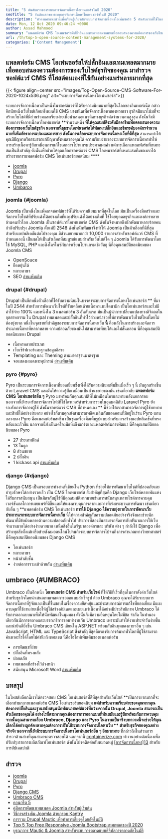 ```yaml
---
title: "5 อันดับแรกของระบบการจัดการเนื้อหาโอเพนซอร์ซในปี 2020" 
seoTitle: "5 อันดับแรกของระบบการจัดการเนื้อหาโอเพนซอร์ซในปี 2020" 
description: "ทำตามคำแนะนำนี้เพื่อเรียนรู้เกี่ยวกับระบบการจัดการเนื้อหาโอเพ่นซอร์ส 5 อันดับแรกที่ใช้ในการจัดการเนื้อหาเว็บด้วยการควบคุมและความโปร่งใสที่สมบูรณ์" 
date: Mon, 12 Oct 2020 09:46:24 +0000
author: Assad Mahmood
summary: "แพลตฟอร์ม CMS โอเพนซอร์สมีปลั๊กอินและเทมเพลตมากมายเพื่อตอบสนองความต้องการของเว็บไซต์ธุรกิจของคุณ มาสำรวจซอฟต์แวร์ CMS ที่โฮสต์ตนเองที่ใช้กันอย่างแพร่หลายมากที่สุด" 
url: /th/top-5-open-source-content-management-systems-for-2020/
categories: ['Content Management']
---
```


## แพลตฟอร์ม CMS โอเพ่นซอร์สให้ปลั๊กอินและเทมเพลตมากมายเพื่อตอบสนองความต้องการของเว็บไซต์ธุรกิจของคุณ มาสำรวจซอฟต์แวร์ CMS ที่โฮสต์ตนเองที่ใช้กันอย่างแพร่หลายมากที่สุด

{{< figure align=center src="images/Top-Open-Source-CMS-Software-For-2020-1024x536.png" alt="ระบบการจัดการเนื้อหาโอเพ่นซอร์ส">}}

ระบบการจัดการเนื้อหาเป็นหนึ่งในซอฟต์แวร์ที่ได้รับความนิยมมากที่สุดในโลกของอินเทอร์เน็ต กล่าวอีกนัยหนึ่งเว็บไซต์เกือบทั้งหมดใช้ CMS บางชนิดเพื่อจัดการเนื้อหาของพวกเขา ธุรกิจมีแนวโน้มที่จะสร้างเว็บไซต์ที่มีส่วนร่วมและเรียบง่ายเพื่อนำเสนอแนวคิดทางธุรกิจต่อจำนวนคนสูงสุด ดังนั้นจึงมีระบบการจัดการเนื้อหาโอเพ่นซอร์ส **จำนวนหนึ่ง  **ที่ให้คุณสมบัติระดับมืออาชีพเพื่อตอบสนองความต้องการของเว็บไซต์ธุรกิจ นอกจากนี้ชุมชนโอเพ่นซอร์สได้พัฒนาปลั๊กอินและธีมระดับองค์กรจำนวนมากที่เพิ่มอัตราการแปลงและการขาย ดังนั้นการเลือกระบบการจัดการเนื้อหาเว็บที่ดีที่สุด**   สามารถทำให้คุณมีปัญหาหรือสามารถแก้ปัญหาทั้งหมดของคุณได้
ความเรียบง่ายของระบบการจัดการเนื้อหาทำให้การสร้างเนื้อหารู้สึกเหมือนการแก้ไขเอกสารโปรแกรมประมวลผลคำ แต่การเลือกแพลตฟอร์มที่เหมาะสมเป็นสิ่งสำคัญ ดังนั้นเพื่อช่วยให้คุณเลือกซอฟต์แวร์ CMS โอเพนซอร์สที่เหมาะสมทีมของเราได้สร้างรายการแพลตฟอร์ม CMS โอเพ่นซอร์สยอดนิยม  **** 
  * [joomla][1]
  * [Drupal][2]
  * [Pyro][3]
  * [Django][4]
  * [Umbarco][5]

### joomla   {#joomla}
Joomla เป็นหนึ่งในแพ็คเกจซอฟต์แวร์ที่ได้รับความนิยมมากที่สุดในโลก มันเป็นเครื่องมือสร้างและจัดการเว็บไซต์ที่ปรับแต่งได้อย่างเต็มที่และปรับแต่งได้อย่างเต็มที่ ใช้โดยบุคคลธุรกิจและองค์กรหลายล้านคนทั่วโลก
Joomla เป็นซอฟต์แวร์โอเพนซอร์ส CMS ดังนั้นจึงหมายถึงนักพัฒนาหลายร้อยคนกำลังปรับปรุง Joomla ตั้งแต่ปี 2548 ดังนั้นนักพัฒนาจึงทำให้ Joomla เป็นตัวเลือกที่ดีที่สุดสำหรับแอปพลิเคชันต่อไปของคุณ มีส่วนขยายมากกว่า 10,000 รายการสำหรับซอฟต์แวร์ CMS ที่กำหนดเองนี้ เป็นผลให้เป็นตัวเลือกที่สมบูรณ์แบบสำหรับเว็บไซต์ใด ๆ Joomla ได้รับการพัฒนาโดยใช้ MySQL, PHP และซิงโครไนซ์กับการเขียนโปรแกรมเชิงวัตถุ
นี่คือคุณสมบัติยอดนิยมของ Joomla CMS
  * OpenSouce
  * ยืดหยุ่นได้
  * หลายภาษา
  * SEO
    [อ่านเพิ่มเติม][6]

### **drupal** {#drupal}
Drupal เป็นอีกหนึ่งตัวเลือกที่ได้รับความนิยมในบรรดาระบบการจัดการเนื้อหาโอเพ่นซอร์ส ** ที่มาในปี 2544 สำหรับการพัฒนาเว็บไซต์ที่ขับเคลื่อนด้วยเนื้อหาแบบไดนามิก เป็นโอเพ่นซอร์สและไม่มีค่าใช้จ่าย 100% และหนึ่งใน 3 แพลตฟอร์ม 3 อันดับแรก มันเป็นผู้นำการเปลี่ยนแปลงทางดิจิตอลในอุตสาหกรรม
ใน Drupal เทมเพลตและปลั๊กอินที่ทำไว้ล่วงหน้าช่วยให้การพัฒนาเว็บไซต์ใหม่โดยไม่ต้องยุ่งยาก หนึ่งในจุดขายที่สำคัญของระบบการจัดการเนื้อหาเว็บ **นี้**  คือพลังในการสร้างและจัดการประเภทเนื้อหาที่หลากหลาย ความปลอดภัยของมันไม่สามารถเทียบได้และไม่สั่นคลอน
นี่คือคุณสมบัติยอดนิยมของ Drupal
  * เนื้อหาหลายประเภท
  * เว็บเซิร์ฟเวอร์และฐานข้อมูลอิสระ
  * Templating และ Theming ตามมาตรฐานมาตรฐาน
  * จอแสดงผลเฉพาะอุปกรณ์
    [อ่านเพิ่มเติม][7]

### **pyro** {#pyro}
Pyro เป็นระบบการจัดการเนื้อหาที่ยอดเยี่ยมซึ่งเพิ่งได้รับความนิยมเพิ่มขึ้นเมื่อเร็ว ๆ นี้ มันถูกสร้างขึ้นด้วย Laravel CMS และมันให้ความรู้สึกเหมือนเป็นส่วนขยายของมัน เช่นเดียวกับ **แพลตฟอร์ม CMS โอเพ่นซอร์สอื่น ๆ**  Pyro มาพร้อมกับคุณสมบัติที่ไม่เหมือนใครและทรงพลังนอกกรอบ นอกจากนี้ยังรองรับการจัดการไฟล์ที่ใช้ไดรเวอร์สำหรับการรวมในอุดมคติกับ Laravel
Pyro ยังรองรับการจัดการผู้ใช้ ดังนั้นซอฟต์แวร์ CMS ที่กำหนดเอง ** นี้ช่วยให้เราสามารถจัดการผู้ใช้บทบาทและสิทธิ์ได้อย่างง่ายดาย อย่างไรก็ตามคุณยังสามารถเพลิดเพลินกับแอดออนที่มีอยู่ในร้าน Pyro
แกนกลางของ Pyro คือแพลตฟอร์มสตรีม เป็นชุดเครื่องมือเต็มรูปแบบสำหรับการสร้างแอปพลิเคชันที่ทรงพลังและเร็วขึ้น นอกจากนี้ยังเป็นเครื่องมือที่แข็งแกร่งและแพลตฟอร์มการพัฒนา
นี่คือคุณสมบัติยอดนิยมของ Pyro
  * 27 ประเภทฟิลด์
  * 13 โมดูล
  * 8 ส่วนขยาย
  * 2 ปลั๊กอิน
  * 1 kickass api
    [อ่านเพิ่มเติม][8]

### **django** {#django}
Django CMS เป็นกรอบการทำงานที่เขียนใน Python ที่ช่วยให้การพัฒนาเว็บไซต์ที่ปลอดภัยและบำรุงรักษาได้อย่างรวดเร็ว เป็น CMS โอเพนซอร์ส สิ่งสำคัญที่สุดคือ Django เว็บไซต์หลายพันแห่งได้รับการสนับสนุน เป็นมิตรกับผู้ใช้ที่มีคุณสมบัติมากมายเช่นการสนับสนุนหลายไซต์การควบคุมเวอร์ชันกลไกการเผยแพร่ที่ดีขึ้นและให้แผงควบคุมการลากและวางที่เร่งกระบวนการพัฒนา
เช่นเดียวกับอื่น ๆ **แพลตฟอร์ม CMS โอเพ่นซอร์ส  **การใช้ Django ใช้ความยุ่งยากในการพัฒนาเว็บ ประการแรกระบบการจัดการเนื้อหาเว็บ**   นี้ให้ความสำคัญกับความปลอดภัยอย่างจริงจังและช่วยนักพัฒนาที่มีข้อผิดพลาดด้านความปลอดภัยทั่วไป ประการที่สองมันสามารถจัดการกับปริมาณการใช้เว็บจำนวนมากได้อย่างง่ายดายมาก เหนือสิ่งอื่นใดรัฐบาลองค์กรและ บริษัท ต่าง ๆ กำลังใช้ Django เพื่อสร้างทุกสิ่งตั้งแต่เครือข่ายสังคมออนไลน์ไปจนถึงระบบการจัดการไปจนถึงการคำนวณทางวิทยาศาสตร์
นี่คือคุณสมบัติยอดนิยมของ Django CMS
  * โอเพ่นซอร์ส
  * หลายภาษา
  * หน้าลำดับชั้น
  * ง่ายต่อการรวมเข้าด้วยกัน
    [อ่านเพิ่มเติม][9]

## **umbraco** {#UMBRACO}
Umbraco เป็นอีกหนึ่ง **โอเพนซอร์ส CMS สำหรับเว็บไซต์**  ที่ให้วิธีที่เร็วที่สุดในการตั้งค่าเว็บไซต์สำหรับธุรกิจโดยนำเสนอเทมเพลตการออกแบบสำเร็จรูป ด้วย Umbraco คุณจะได้รับระบบการจัดการเนื้อหาที่รู้จักและเป็นที่ชื่นชอบในเรื่องความยืดหยุ่นและประสบการณ์การแก้ไขที่ยอดเยี่ยม มีแผงควบคุมที่ใช้งานง่ายเพื่อให้ผู้ใช้สร้างอัปเดตและเผยแพร่เนื้อหาได้อย่างมีประสิทธิภาพ
Umbraco ได้รับการออกแบบมาเพื่อให้นักพัฒนาในมุมมอง ดังนั้นจึงมีความยืดหยุ่นโดยไม่มีข้อ จำกัด ในทำนองเดียวกันนักการตลาดและบรรณาธิการชอบทำงานกับ Umbraco เพราะมันทำให้งานประจำวันง่ายขึ้นและน่ายินดียิ่งขึ้น
Umbraco CMS เขียนใน ASP.NET พร้อมกับอินพุตของภาษาอื่น ๆ เช่น JavaScript, HTML และ TypeScript สิ่งสำคัญที่สุดคือรองรับการค้นหาทั่วโลกที่ผู้ใช้สามารถค้นหาอะไรได้โดยไม่คำนึงถึงขอบเขต
นี่คือไฮไลท์เพิ่มเติมของแพลตฟอร์ม
  * การพัฒนาที่ง่าย
  * ปลั๊กอินที่ทรงพลัง
  * ปลอดภัย
  * เทมเพลตที่สร้างไว้ล่วงหน้า
  * สนับสนุน Microsoft Word
    [อ่านเพิ่มเติม][10]

## บทสรุป
ในโพสต์บล็อกนี้เราได้ตรวจสอบ CMS โอเพ่นซอร์สที่ดีที่สุดสำหรับเว็บไซต์ **เป็นการยากมากที่จะเลือกท่ามกลางแพลตฟอร์ม CMS โอเพ่นซอร์สยอดนิยม  **แต่สำหรับความเรียบง่ายของคุณหากคุณต้องการปลั๊กอินและฐานสนับสนุนนักพัฒนาซอฟต์แวร์ที่กว้างจากนั้น Drupal, Joomla สามารถเป็นตัวเลือกของคุณได้ อย่างไรก็ตามหากคุณต้องการการออกแบบที่ทันสมัยและรู้สึกพร้อมกับการควบคุม จากนั้นคุณสามารถเลือก Umbraco, Django และ Pyro ในความเป็นจริงบทความนี้จะช่วยให้คุณเลือกได้อย่างถูกต้องหากคุณต้องการปรับใช้ระบบการจัดการเนื้อหาเว็บ **  สำหรับธุรกิจของคุณอย่างจริงจัง นอกจากนี้ยังมีระบบการจัดการเนื้อหาโอเพ่นซอร์สอื่น ๆ อีกมากมาย**  ที่กล่าวถึงในส่วนการสำรวจด้านล่างที่คุณสามารถตรวจสอบได้
นอกจากนี้ [containerize.com][11] ทำงานอย่างต่อเนื่องเพื่อปรับปรุงรายการผลิตภัณฑ์โอเพ่นซอร์ส ดังนั้นโปรดติดต่อกับหมวดหมู่ [[การจัดการเนื้อหา][12]][13] สำหรับการอัปเดตปกติ

## สำรวจ
  * [joomla][6]
  * [Drupal][7]
  * [Pyro][8]
  * [Django CMS][9]
  * [Umbraco CMS][10]
  * [คอนกรีต 5][14]
  * [คู่มือการพัฒนาเทมเพลต Joomla สำหรับผู้เริ่มต้น][15]
  * [วิธีการสร้างธีม Joomla ด้วยกรอบ Kantry][16]
  * [การรวม Drupal Mautic เพื่อทำการเลี้ยงดูโดยอัตโนมัติ][17]
  * [Top 5 Top Free Responsive Joomla Bootstrap เทมเพลตของปี 2020][18]
  * [บูรณาการ Mautic & Joomla สำหรับระบบการตลาดแบบดิจิทัลการตลาดอัตโนมัติ][19]

  
[1]: #joomla
[2]: #drupal
[3]: #pyro
[4]: #django
[5]: #umbarco
[6]: https://products.containerize.com/content-management/joomla
[7]: https://products.containerize.com/content-management/drupal
[8]: https://products.containerize.com/content-management/pyro
[9]: https://products.containerize.com/content-management/django
[10]: https://products.containerize.com/content-management/umbraco
[11]: https://www.containerize.com/
[12]: https://products.containerize.com/content-management/
[13]: https://products.containerize.com/rad
[14]: https://products.containerize.com/content-management/concrete5
[15]: https://blog.containerize.com/content-management/responsive-joomla-templates-tutorial/
[16]: https://blog.containerize.com/content-management/how-to-create-joomla-theme-joomla-gantry-framework/
[17]: https://blog.containerize.com/content-management/drupal-tutorial-automate-lead-growth-with-drupal-mautic/
[18]: https://blog.containerize.com/content-management/top-5-best-free-responsive-joomla-templates-of-2020/
[19]: https://blog.containerize.com/content-management/integrate-mautic-with-joomla-for-marketing-automation/

